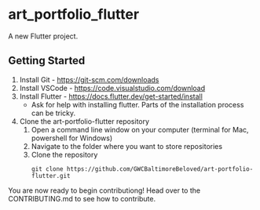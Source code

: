 # art_portfolio_flutter

A new Flutter project.

## Getting Started

1. Install Git - 
https://git-scm.com/downloads
2. Install VSCode - https://code.visualstudio.com/download
3. Install Flutter - https://docs.flutter.dev/get-started/install
    * Ask for help with installing flutter. Parts of the installation process can be tricky.
4. Clone the art-portfolio-flutter repository
    1. Open a command line window on your computer (terminal for Mac, powershell for Windows)
    2. Navigate to the folder where you want to store repositories
    3. Clone the repository
        ```
        git clone https://github.com/GWCBaltimoreBeloved/art-portfolio-flutter.git
        ```

You are now ready to begin contributiong! Head over to the CONTRIBUTING.md to see how to contribute.